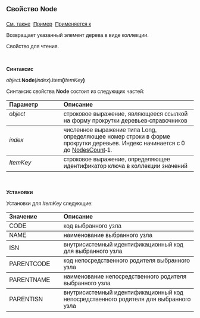 <html>
<head>
<title>Текущее дерево\Node</title>
</head>

<body>

<p><font size="4" face="Arial"><strong>Свойство Node<br>
<br>
</strong></font><font face="Arial"><a href="../FrmEditTree.html">См. 
также</a>&nbsp;
<u>Пример</u>&nbsp; <a href="../FrmEditTree.html">Применяется к</a></font></p>

<p><font face="Arial">Возвращает указанный элемент дерева в виде 
коллекции.</font></p>

<p><font face="Arial">Свойство для чтения.</font></p>

<p class="label">&nbsp;</p>

<p class="label"><font face="Arial"><b>Синтаксис</b></font></p>

<p><font face="Arial"><em>object.</em><strong>Node</strong>(<em>index</em>).Item<strong>(</strong><em>ItemKey</em><strong>)</strong></font></p>

<p><font face="Arial">Синтаксис свойства <strong>Node</strong>
состоит из следующих частей:</font></p>

<table border="1" cellPadding="5" cols="2" frame="below" rules="rows">
<TBODY>
  <tr vAlign="top">
    <td class="label" width="29%"><font face="Arial"><b>Параметр</b></font></td>
    <td class="label" width="71%"><font face="Arial"><strong>Описание</strong></font></td>
  </tr>
  <tr vAlign="top">
    <td width="29%"><font face="Arial"><em>object</em></font></td>
    <td width="71%"><font face="Arial">строковое выражение, являющееся 
	ссылкой на форму прокрутки деревьев-справочников</font></td>
  </tr>
  <tr>
    <td width="29%"><em><font face="Arial">index</font></em></td>
    <td width="71%"><font face="Arial">численное выражение типа Long, 
	определяющее номер строки в форме прокрутки деревьев. Индекс начинается с 0 
	до <a
    href="NodesCount.html">NodesCount</a>-1.</font></td>
  </tr>
</TBODY>
  <tr>
    <td width="29%"><font face="Arial"><em>ItemKey</em></font></td>
    <td width="71%"><font face="Arial">строковое выражение, 
	определяющее идентификатор ключа в коллекции значений</font></td>
  </tr>
</table>

<p class="label">&nbsp;</p>

<p class="label"><font face="Arial"><b>Установки</b></font></p>

<p><font face="Arial">Установки для <em>ItemKey</em>
следующие:</font></p>

<table border="1" cellPadding="5" cols="2" frame="below" rules="rows">
<TBODY>
  <tr vAlign="top">
    <td class="label" width="29%"><font face="Arial"><strong>Значение</strong></font></td>
    <td class="label" width="71%"><font face="Arial"><strong>Описание</strong></font></td>
  </tr>
  <tr vAlign="top">
    <td width="29%"><font face="Arial">CODE</font></td>
    <td width="71%"><font face="Arial">код выбранного узла</font></td>
  </tr>
  <tr>
    <td width="29%"><font face="Arial">NAME</font></td>
    <td width="71%"><font face="Arial">наименование выбранного узла</font></td>
  </tr>
  <tr>
    <td width="29%"><font face="Arial">ISN</font></td>
    <td width="71%"><font face="Arial">внутрисистемный 
	идентификационный код для выбранного узла</font></td>
  </tr>
  <tr>
    <td width="29%"><font face="Arial">PARENTCODE</font></td>
    <td width="71%"><font face="Arial">код непосредственного родителя 
	выбранного узла</font></td>
  </tr>
  <tr>
    <td width="29%"><font face="Arial">PARENTNAME</font></td>
    <td width="71%"><font face="Arial">наименование непосредственного 
	родителя выбранного узла</font></td>
  </tr>
  <tr>
    <td width="29%"><font face="Arial">PARENTISN</font></td>
    <td width="71%"><font face="Arial">внутрисистемный 
	идентификационный код непосредственного родителя для выбранного узла</font></td>
  </tr>
</TBODY>
</table>

<p class="label">&nbsp;</p>
</body>
</html>
